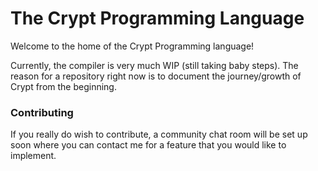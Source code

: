 # The Crypt Programming Language

Welcome to the home of the Crypt Programming language!

Currently, the compiler is very much WIP (still taking baby steps). The reason for a repository right now is to document the journey/growth of Crypt from the beginning.

### Contributing
If you really do wish to contribute, a community chat room will be set up soon where you can contact me for a feature that you would like to implement.
